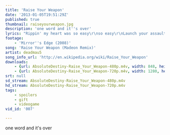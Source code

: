 ```yaml
---
title: 'Raise Your Weapon'
date: '2013-01-05T19:51:29Z'
published: true
thumbnail: raiseyourweapon.jpg
description: 'one word and it''s over'
lyrics: "Rippin' my heart was so easy\r\nso easy\r\nLaunch your assault now\r\ntake it easy\r\n\r\nRaise your weapon\r\nRaise your weapon\r\nOne word and it's over\r\n\r\nRippin' through like a missile\r\nRippin' through my heart\r\nRob me of this love\r\n\r\nRaise your weapon\r\nRaise your weapon\r\nand it's over\r\n\r\nRaise your weapon\r\nYou won't feel a thing\r\n\r\n(you won't feel a thing..\r\n...for your war)\r\n\r\nDroppin' your bombs now\r\non all we built\r\nHow does it feel now\r\nto watch it burn, burn, burn?\r\n\r\nRaise your weapon\r\nRaise your weapon\r\nRaise your weapon\r\nRaise your weapon"
footage:
    - 'Mirror''s Edge (2008)'
song: 'Raise Your Weapon (Madeon Remix)'
artist: deadmau5
song_info_url: 'http://en.wikipedia.org/wiki/Raise_Your_Weapon'
downloads:
    - {url: AbsoluteDestiny-Raise_Your_Weapon-480p.m4v, width: 848, height: 480, mimetype: video/mp4}
    - {url: AbsoluteDestiny-Raise_Your_Weapon-720p.m4v, width: 1280, height: 720, mimetype: video/mp4}
srt: null
sd_stream: AbsoluteDestiny-Raise_Your_Weapon-480p.m4v
hd_stream: AbsoluteDestiny-Raise_Your_Weapon-720p.m4v
tags:
    - spoilers
    - gift
    - videogame
vid_id: '007'

---
```

one word and it's over